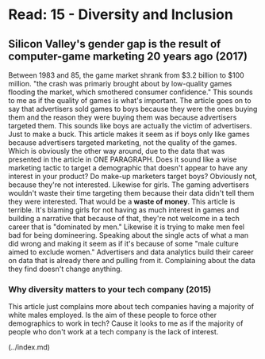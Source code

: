# Read: 15 - Diversity and Inclusion

## Silicon Valley's gender gap is the result of computer-game marketing 20 years ago (2017)

Between 1983 and 85, the game market shrank from $3.2 billion to $100 million. "the crash was primariy brought about by low-quality games flooding the market, which smothered consumer confidence." 
This sounds to me as if the quality of games is what's important. The article goes on to say that advertisers sold games to boys because they were the ones buying them and the reason they were buying them was because advertisers targeted them. 
This sounds like boys are actually the victim of advertisers. Just to make a buck. 
This article makes it seem as if boys only like games because advertisers targeted marketing, not the quality of the games. Which is obviously the other way around, due to the data that was presented in the article in ONE PARAGRAPH.
Does it sound like a wise marketing tactic to target a demographic that doesn't appear to have any interest in your product? 
Do make-up marketers target boys? Obviously not, because they're not interested. Likewise for girls. The gaming advertisers wouldn't waste their time targeting them because their data didn't tell them they were interested. That would be a **waste of money**. 
This article is terrible. It's blaming girls for not having as much interest in games and building a narrative that because of that, they're not welcome in a tech career that is "dominated by men." Likewise it is trying to make men feel bad for being domineering. Speaking about the single acts of what a man did wrong and making it seem as if it's because of some "male culture aimed to exclude women." 
Advertisers and data analytics build their career on data that is already there and pulling from it. Complaining about the data they find doesn't change anything. 

### Why diversity matters to your tech company (2015)

This article just complains more about tech companies having a majority of white males employed. 
Is the aim of these people to force other demographics to work in tech? Cause it looks to me as if the majority of people who don't work at a tech company is the lack of interest. 




 (../index.md)